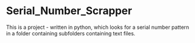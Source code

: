 # Serial_Number_Scrapper
This is a project - written in python, which looks for a serial number pattern in a folder containing subfolders containing text files.
